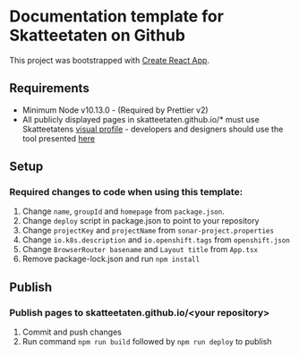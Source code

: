 # Documentation template for Skatteetaten on Github

This project was bootstrapped with [Create React App](https://github.com/facebookincubator/create-react-app).

## Requirements

- Minimum Node v10.13.0 - (Required by Prettier v2)
- All publicly displayed pages in skatteetaten.github.io/* must use Skatteetatens [visual profile](https://www.skatteetaten.no/stilogtone/) - developers and designers should use the tool presented [here](https://skatteetaten.github.io/frontend-components/)

## Setup

### Required changes to code when using this template:

1. Change `name`, `groupId` and `homepage` from `package.json`.
2. Change `deploy` script in package.json to point to your repository 
3. Change `projectKey` and `projectName` from `sonar-project.properties`
4. Change `io.k8s.description` and `io.openshift.tags` from `openshift.json`
5. Change `BrowserRouter basename` and `Layout title` from `App.tsx`
4. Remove package-lock.json and run `npm install`

## Publish 

### Publish pages to skatteetaten.github.io/\<your repository>

1. Commit and push changes
2. Run command `npm run build` followed by `npm run deploy` to publish
